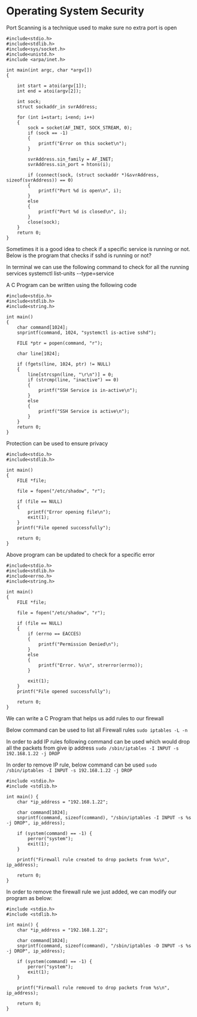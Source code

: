 # Operating System Security

Port Scanning is a technique used to make sure no extra port is open
```
#include<stdio.h>
#include<stdlib.h>
#include<sys/socket.h>
#include<unistd.h>
#include <arpa/inet.h>

int main(int argc, char *argv[])
{

	int start = atoi(argv[1]);
	int end = atoi(argv[2]);

	int sock;
	struct sockaddr_in svrAddress;

	for (int i=start; i<end; i++)
	{
		sock = socket(AF_INET, SOCK_STREAM, 0);
		if (sock == -1)
		{
			printf("Error on this socket\n");
		}

		svrAddress.sin_family = AF_INET;
		svrAddress.sin_port = htons(i);

		if (connect(sock, (struct sockaddr *)&svrAddress, sizeof(svrAddress)) == 0)
		{
			printf("Port %d is open\n", i);
		}
		else
		{
			printf("Port %d is closed\n", i);	
		}
		close(sock);
	}
	return 0;
}
```
Sometimes it is a good idea to check if a specific service is running or not. Below is the program that checks if sshd is running or not?

In terminal we can use the following command to check for all the running services
systemctl list-units --type=service

A C Program can be written using the following code
```
#include<stdio.h>
#include<stdlib.h>
#include<string.h>

int main()
{
	char command[1024];
	snprintf(command, 1024, "systemctl is-active sshd");

	FILE *ptr = popen(command, "r");

	char line[1024];

	if (fgets(line, 1024, ptr) != NULL)
	{
		line[strcspn(line, "\r\n")] = 0;
		if (strcmp(line, "inactive") == 0)
		{
			printf("SSH Service is in-active\n");
		}
		else
		{
			printf("SSH Service is active\n");
		}
	}
	return 0;
}
```
Protection can be used to ensure  privacy 
```
#include<stdio.h>
#include<stdlib.h>

int main()
{
	FILE *file;

	file = fopen("/etc/shadow", "r");

	if (file == NULL)
	{
		printf("Error opening file\n");
		exit(1);
	}
	printf("File opened successfully");

	return 0;
}
```
Above program can be updated to check for a specific error
```
#include<stdio.h>
#include<stdlib.h>
#include<errno.h>
#include<string.h>

int main()
{
	FILE *file;

	file = fopen("/etc/shadow", "r");

	if (file == NULL)
	{
		if (errno == EACCES)
		{
			printf("Permission Denied\n");
		}
		else
		{
			printf("Error. %s\n", strerror(errno));
		}
		
		exit(1);
	}
	printf("File opened successfully");

	return 0;
}
```
We can write a C Program that helps us add rules to our firewall

Below command can be used to list all Firewall rules
`sudo iptables -L -n`

In order to add IP rules following command can be used which would drop all the packets from give ip address
`sudo /sbin/iptables -I INPUT -s 192.168.1.22 -j DROP`

In order to remove IP rule, below command can be used
`sudo /sbin/iptables -I INPUT -s 192.168.1.22 -j DROP`
```
#include <stdio.h>
#include <stdlib.h>

int main() {
    char *ip_address = "192.168.1.22";

    char command[1024];
    snprintf(command, sizeof(command), "/sbin/iptables -I INPUT -s %s -j DROP", ip_address);

    if (system(command) == -1) {
        perror("system");
        exit(1);
    }

    printf("Firewall rule created to drop packets from %s\n", ip_address);

    return 0;
}
```
In order to remove the firewall rule we just added, we can modify our program as below:
```
#include <stdio.h>
#include <stdlib.h>

int main() {
    char *ip_address = "192.168.1.22";

    char command[1024];
    snprintf(command, sizeof(command), "/sbin/iptables -D INPUT -s %s -j DROP", ip_address);

    if (system(command) == -1) {
        perror("system");
        exit(1);
    }

    printf("Firewall rule removed to drop packets from %s\n", ip_address);

    return 0;
}
```
